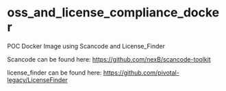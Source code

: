 # oss_and_license_compliance_docker

POC Docker Image using Scancode and License_Finder

Scancode can be found here: https://github.com/nexB/scancode-toolkit 

license_finder can be found here: https://github.com/pivotal-legacy/LicenseFinder 

